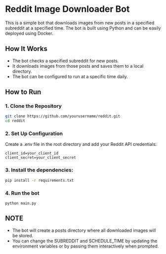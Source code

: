 # Reddit Image Downloader Bot

This is a simple bot that downloads images from new posts in a specified subreddit at a specified time. The bot is built using Python and can be easily deployed using Docker.

## How It Works

- The bot checks a specified subreddit for new posts.
- It downloads images from those posts and saves them to a local directory.
- The bot can be configured to run at a specific time daily.

## How to Run

### 1. Clone the Repository

```bash
git clone https://github.com/yourusername/reddit.git
cd reddit
```

### 2. Set Up Configuration

Create a .env file in the root directory and add your Reddit API credentials:
```
client_id=your_client_id
client_secret=your_client_secret
```

### 3. Install the dependencies:

```bash
pip install -r requirements.txt
```

### 4. Run the bot
```
python main.py
```

## NOTE
- The bot will create a posts directory where all downloaded images will be stored.
- You can change the SUBREDDIT and SCHEDULE_TIME by updating the environment variables or by passing them interactively when prompted.
